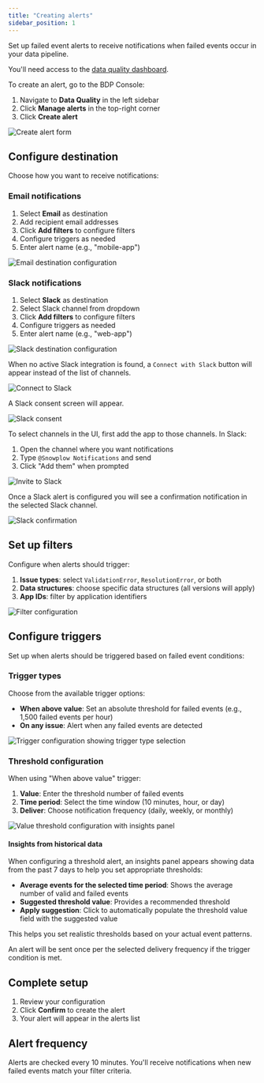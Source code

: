```yaml
---
title: "Creating alerts"
sidebar_position: 1
---
```


Set up failed event alerts to receive notifications when failed events occur in your data pipeline.


You'll need access to the [data quality dashboard](/docs/data-product-studio/data-quality/failed-events/monitoring-failed-events/index.md#data-quality-dashboard).

To create an alert, go to the BDP Console:
1. Navigate to **Data Quality** in the left sidebar
2. Click **Manage alerts** in the top-right corner
3. Click **Create alert**

![Create alert form](images/data_quality_create_alert.png)

## Configure destination

Choose how you want to receive notifications:

### Email notifications

1. Select **Email** as destination
2. Add recipient email addresses
3. Click **Add filters** to configure filters
4. Configure triggers as needed
5. Enter alert name (e.g., "mobile-app")

![Email destination configuration](images/data_quality_create_email_alert.png)

### Slack notifications

1. Select **Slack** as destination
2. Select Slack channel from dropdown
3. Click **Add filters** to configure filters
4. Configure triggers as needed
5. Enter alert name (e.g., "web-app")

![Slack destination configuration](images/data_quality_create_slack_alert.png)

When no active Slack integration is found, a `Connect with Slack` button will appear instead of the list of channels.

![Connect to Slack](images/data_quality_connect_slack.png)

A Slack consent screen will appear.

![Slack consent](images/data_quality_slack.png)

To select channels in the UI, first add the app to those channels. In Slack:

1. Open the channel where you want notifications
2. Type `@Snowplow Notifications` and send
3. Click "Add them" when prompted

![Invite to Slack](images/data_quality_slack_invite.png)

Once a Slack alert is configured you will see a confirmation notification in the selected Slack channel.

![Slack confirmation](images/data_quality_slack_confirmation.png)

## Set up filters

Configure when alerts should trigger:

1. **Issue types**: select `ValidationError`, `ResolutionError`, or both
2. **Data structures**: choose specific data structures (all versions will apply)
3. **App IDs**: filter by application identifiers

![Filter configuration](images/data_quality_filters.png)

## Configure triggers

Set up when alerts should be triggered based on failed event conditions:

### Trigger types

Choose from the available trigger options:

- **When above value**: Set an absolute threshold for failed events (e.g., 1,500 failed events per hour)
- **On any issue**: Alert when any failed events are detected

![Trigger configuration showing trigger type selection](images/data_quality_trigger_types.png)

### Threshold configuration

When using "When above value" trigger:

1. **Value**: Enter the threshold number of failed events
2. **Time period**: Select the time window (10 minutes, hour, or day)
3. **Deliver**: Choose notification frequency (daily, weekly, or monthly)

![Value threshold configuration with insights panel](images/data_quality_absolute_threshold.png)

#### Insights from historical data

When configuring a threshold alert, an insights panel appears showing data from the past 7 days to help you set appropriate thresholds:

- **Average events for the selected time period**: Shows the average number of valid and failed events
- **Suggested threshold value**: Provides a recommended threshold
- **Apply suggestion**: Click to automatically populate the threshold value field with the suggested value

This helps you set realistic thresholds based on your actual event patterns.

An alert will be sent once per the selected delivery frequency if the trigger condition is met.

## Complete setup

1. Review your configuration
2. Click **Confirm** to create the alert
3. Your alert will appear in the alerts list

## Alert frequency

Alerts are checked every 10 minutes. You'll receive notifications when new failed events match your filter criteria.
